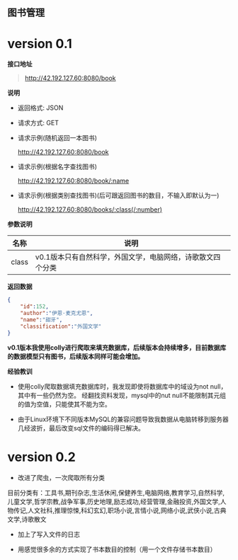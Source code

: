 ## 图书管理
# version 0.1

**接口地址**

> http://42.192.127.60:8080/book

**说明**

- 返回格式: JSON

- 请求方式: GET

- 请求示例(随机返回一本图书)

  http://42.192.127.60:8080/book

- 请求示例(根据名字查找图书)

  http://42.192.127.60:8080/book/:name
  
- 请求示例(根据类别查找图书)(后可跟返回图书的数目，不输入即默认为一)

  http://42.192.127.60:8080/books/:class(/:number)

**参数说明**

| 名称 | 说明           |
| ---- | -------------- |
| class | v0.1版本只有自然科学，外国文学，电脑网络，诗歌散文四个分类 |

**返回数据**

```json
{
    "id":152,
    "author":"伊恩·麦克尤恩",
    "name":"甜牙",
    "classification":"外国文学"
}
```

**v0.1版本我使用colly进行爬取来填充数据库，后续版本会持续增多，目前数据库的数据模型只有图书，后续版本同样可能会增加。**

**经验教训**

- 使用colly爬取数据填充数据库时，我发现即使将数据库中的域设为not null，其中有一些仍然为空。
经翻找资料发现，mysql中的nut null不能限制其元组的值为空值，只能使其不能为空。

- 由于Linux环境下不同版本MySQL的兼容问题导致我数据从电脑转移到服务器几经波折，最后改变sql文件的编码得已解决。



# version 0.2

- 改进了爬虫，一次爬取所有分类

目前分类有：工具书,期刊杂志,生活休闲,保健养生,电脑网络,教育学习,自然科学,儿童文学,哲学宗教,战争军事,历史地理,励志成功,经营管理,金融投资,外国文学,人物传记,人文社科,推理惊悚,科幻玄幻,职场小说,言情小说,网络小说,武侠小说,古典文学,诗歌散文

- 加上了写入文件的日志

- 用感觉很多余的方式实现了书本数目的控制（用一个文件存储书本数目）
